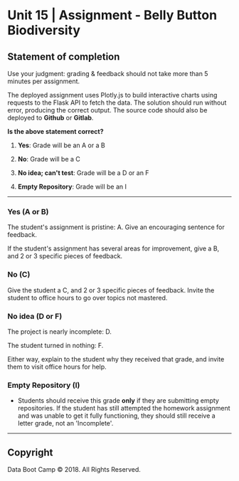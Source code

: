 # Unit 15 | Assignment - Belly Button Biodiversity

## Statement of completion

Use your judgment: grading & feedback should not take more than 5 minutes per assignment.

The deployed assignment uses Plotly.js to build interactive charts using requests to the Flask API to fetch the data. The solution should run without error, producing the correct output. The source code should also be deployed to **Github** or **Gitlab**.

**Is the above statement correct?**

1. **Yes**: Grade will be an A or a B

2. **No**: Grade will be a C

3. **No idea; can't test**: Grade will be a D or an  F

4. **Empty Repository**: Grade will be an I

- - -

### Yes (A or B)

The student's assignment is pristine: A. Give an encouraging sentence for feedback.

If the student's assignment has several areas for improvement, give a B, and 2 or 3 specific pieces of feedback.

### No (C)

Give the student a C, and 2 or 3 specific pieces of feedback. Invite the student to office hours to go over topics not mastered.

### No idea (D or F)

The project is nearly incomplete: D.

The student turned in nothing: F.

Either way, explain to the student why they received that grade, and invite them to visit office hours for help.

### Empty Repository (I)

* Students should receive this grade **only** if they are submitting empty repositories. If the student has still attempted the homework assignment and was unable to get it fully functioning, they should still receive a letter grade, not an 'Incomplete'.

- - -

## Copyright

Data Boot Camp © 2018. All Rights Reserved.
